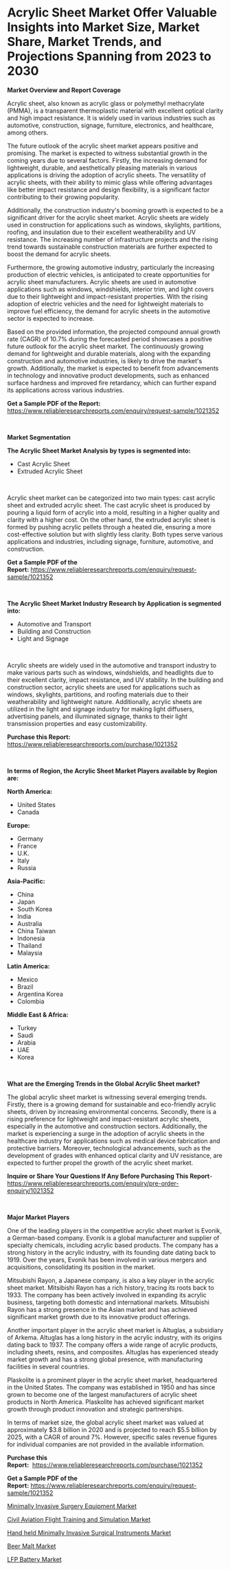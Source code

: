 <p><h1>Acrylic Sheet Market Offer Valuable Insights into Market Size, Market Share, Market Trends, and Projections Spanning from 2023 to 2030</h1></p><p><strong>Market Overview and Report Coverage</strong></p>
<p><p>Acrylic sheet, also known as acrylic glass or polymethyl methacrylate (PMMA), is a transparent thermoplastic material with excellent optical clarity and high impact resistance. It is widely used in various industries such as automotive, construction, signage, furniture, electronics, and healthcare, among others.</p><p>The future outlook of the acrylic sheet market appears positive and promising. The market is expected to witness substantial growth in the coming years due to several factors. Firstly, the increasing demand for lightweight, durable, and aesthetically pleasing materials in various applications is driving the adoption of acrylic sheets. The versatility of acrylic sheets, with their ability to mimic glass while offering advantages like better impact resistance and design flexibility, is a significant factor contributing to their growing popularity.</p><p>Additionally, the construction industry's booming growth is expected to be a significant driver for the acrylic sheet market. Acrylic sheets are widely used in construction for applications such as windows, skylights, partitions, roofing, and insulation due to their excellent weatherability and UV resistance. The increasing number of infrastructure projects and the rising trend towards sustainable construction materials are further expected to boost the demand for acrylic sheets.</p><p>Furthermore, the growing automotive industry, particularly the increasing production of electric vehicles, is anticipated to create opportunities for acrylic sheet manufacturers. Acrylic sheets are used in automotive applications such as windows, windshields, interior trim, and light covers due to their lightweight and impact-resistant properties. With the rising adoption of electric vehicles and the need for lightweight materials to improve fuel efficiency, the demand for acrylic sheets in the automotive sector is expected to increase.</p><p>Based on the provided information, the projected compound annual growth rate (CAGR) of 10.7% during the forecasted period showcases a positive future outlook for the acrylic sheet market. The continuously growing demand for lightweight and durable materials, along with the expanding construction and automotive industries, is likely to drive the market's growth. Additionally, the market is expected to benefit from advancements in technology and innovative product developments, such as enhanced surface hardness and improved fire retardancy, which can further expand its applications across various industries.</p></p>
<p><strong>Get a Sample PDF of the Report:</strong> <a href="https://www.reliableresearchreports.com/enquiry/request-sample/1021352">https://www.reliableresearchreports.com/enquiry/request-sample/1021352</a></p>
<p>&nbsp;</p>
<p><strong>Market Segmentation</strong></p>
<p><strong>The Acrylic Sheet Market Analysis by types is segmented into:</strong></p>
<p><ul><li>Cast Acrylic Sheet</li><li>Extruded Acrylic Sheet</li></ul></p>
<p>&nbsp;</p>
<p><p>Acrylic sheet market can be categorized into two main types: cast acrylic sheet and extruded acrylic sheet. The cast acrylic sheet is produced by pouring a liquid form of acrylic into a mold, resulting in a higher quality and clarity with a higher cost. On the other hand, the extruded acrylic sheet is formed by pushing acrylic pellets through a heated die, ensuring a more cost-effective solution but with slightly less clarity. Both types serve various applications and industries, including signage, furniture, automotive, and construction.</p></p>
<p><strong>Get a Sample PDF of the Report:</strong>&nbsp;<a href="https://www.reliableresearchreports.com/enquiry/request-sample/1021352">https://www.reliableresearchreports.com/enquiry/request-sample/1021352</a></p>
<p>&nbsp;</p>
<p><strong>The Acrylic Sheet Market Industry Research by Application is segmented into:</strong></p>
<p><ul><li>Automotive and Transport</li><li>Building and Construction</li><li>Light and Signage</li></ul></p>
<p>&nbsp;</p>
<p><p>Acrylic sheets are widely used in the automotive and transport industry to make various parts such as windows, windshields, and headlights due to their excellent clarity, impact resistance, and UV stability. In the building and construction sector, acrylic sheets are used for applications such as windows, skylights, partitions, and roofing materials due to their weatherability and lightweight nature. Additionally, acrylic sheets are utilized in the light and signage industry for making light diffusers, advertising panels, and illuminated signage, thanks to their light transmission properties and easy customizability.</p></p>
<p><strong>Purchase this Report:</strong>&nbsp; <a href="https://www.reliableresearchreports.com/purchase/1021352">https://www.reliableresearchreports.com/purchase/1021352</a></p>
<p>&nbsp;</p>
<p><strong>In terms of Region, the Acrylic Sheet Market Players available by Region are:</strong></p>
<p>
    <p> <strong> North America: </strong>
        <ul>
            <li>United States</li>
            <li>Canada</li>
        </ul>
        </p> 
    <p> <strong> Europe: </strong>
        <ul>
            <li>Germany</li>
            <li>France</li>
            <li>U.K.</li>
            <li>Italy</li>
            <li>Russia</li>
        </ul>
        </p> 
    <p> <strong> Asia-Pacific: </strong>
        <ul>
            <li>China</li>
            <li>Japan</li>
            <li>South Korea</li>
            <li>India</li>
            <li>Australia</li>
            <li>China Taiwan</li>
            <li>Indonesia</li>
            <li>Thailand</li>
            <li>Malaysia</li>
        </ul>
        </p> 
    <p> <strong> Latin America: </strong>
        <ul>
            <li>Mexico</li>
            <li>Brazil</li>
            <li>Argentina Korea</li>
            <li>Colombia</li>
        </ul>
        </p> 
    <p> <strong> Middle East & Africa: </strong>
        <ul>
            <li>Turkey</li>
            <li>Saudi</li>
            <li>Arabia</li>
            <li>UAE</li>
            <li>Korea</li>
        </ul>
    </p>
    </p>
<p>&nbsp;</p>
<p><strong>What are the Emerging Trends in the Global Acrylic Sheet market?</strong></p>
<p><p>The global acrylic sheet market is witnessing several emerging trends. Firstly, there is a growing demand for sustainable and eco-friendly acrylic sheets, driven by increasing environmental concerns. Secondly, there is a rising preference for lightweight and impact-resistant acrylic sheets, especially in the automotive and construction sectors. Additionally, the market is experiencing a surge in the adoption of acrylic sheets in the healthcare industry for applications such as medical device fabrication and protective barriers. Moreover, technological advancements, such as the development of grades with enhanced optical clarity and UV resistance, are expected to further propel the growth of the acrylic sheet market.</p></p>
<p><strong>Inquire or Share Your Questions If Any Before Purchasing This Report</strong>- <a href="https://www.reliableresearchreports.com/enquiry/pre-order-enquiry/1021352">https://www.reliableresearchreports.com/enquiry/pre-order-enquiry/1021352</a></p>
<p>&nbsp;</p>
<p><strong>Major Market Players</strong></p>
<p><p>One of the leading players in the competitive acrylic sheet market is Evonik, a German-based company. Evonik is a global manufacturer and supplier of specialty chemicals, including acrylic based products. The company has a strong history in the acrylic industry, with its founding date dating back to 1919. Over the years, Evonik has been involved in various mergers and acquisitions, consolidating its position in the market.</p><p>Mitsubishi Rayon, a Japanese company, is also a key player in the acrylic sheet market. Mitsibishi Rayon has a rich history, tracing its roots back to 1933. The company has been actively involved in expanding its acrylic business, targeting both domestic and international markets. Mitsubishi Rayon has a strong presence in the Asian market and has achieved significant market growth due to its innovative product offerings.</p><p>Another important player in the acrylic sheet market is Altuglas, a subsidiary of Arkema. Altuglas has a long history in the acrylic industry, with its origins dating back to 1937. The company offers a wide range of acrylic products, including sheets, resins, and composites. Altuglas has experienced steady market growth and has a strong global presence, with manufacturing facilities in several countries.</p><p>Plaskolite is a prominent player in the acrylic sheet market, headquartered in the United States. The company was established in 1950 and has since grown to become one of the largest manufacturers of acrylic sheet products in North America. Plaskolite has achieved significant market growth through product innovation and strategic partnerships.</p><p>In terms of market size, the global acrylic sheet market was valued at approximately $3.8 billion in 2020 and is projected to reach $5.5 billion by 2025, with a CAGR of around 7%. However, specific sales revenue figures for individual companies are not provided in the available information.</p></p>
<p><strong>Purchase this Report:</strong>&nbsp;&nbsp;<a href="https://www.reliableresearchreports.com/purchase/1021352">https://www.reliableresearchreports.com/purchase/1021352</a></p>
<p></p>
<p><strong>Get a Sample PDF of the Report:</strong>&nbsp;<a href="https://www.reliableresearchreports.com/enquiry/request-sample/1021352">https://www.reliableresearchreports.com/enquiry/request-sample/1021352</a></p>
<p><p><a href="https://www.reportprime.com/minimally-invasive-surgery-equipment-r10747">Minimally Invasive Surgery Equipment Market</a></p><p><a href="https://github.com/gdfhhhj/Market-Research-Report-List-1/blob/main/civil-aviation-flight-training-and-simulation-market.md">Civil Aviation Flight Training and Simulation Market</a></p><p><a href="https://www.reportprime.com/hand-held-minimally-invasive-surgical-instruments-r10748">Hand held Minimally Invasive Surgical Instruments Market</a></p><p><a href="https://medium.com/@adityalohrp23/beer-malt-market-size-growth-forecast-2023-2030-d11ca3c2f4ee">Beer Malt Market</a></p><p><a href="https://www.linkedin.com/pulse/lfp-battery-market-research-report-provides-thorough-industry-kftte/">LFP Battery Market</a></p></p>